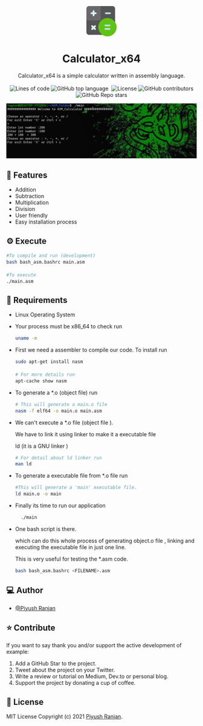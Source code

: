 <p align="center">
    <img alt="img" height="80" src="./cal.png">
</p>
<h1 align="center">Calculator_x64</h1>

<div align="center">
Calculator_x64 is a simple calculator written in assembly language.
</div>


<br />

<div align="center">
 
 <img alt="Lines of code" src="https://img.shields.io/tokei/lines/github/itsPiyush01/calculator_x64?style=flat-square">

  <img alt="GitHub top language" src="https://img.shields.io/github/languages/top/itsPiyush01/calculator_x64?color=orange&style=flat-square">

 <img src="https://img.shields.io/github/languages/code-size/itsPiyush01/calculator_x64?style=flat-square" alt="" />

  <img src="https://img.shields.io/github/license/itsPiyush01/calculator_x64?style=flat-square" alt="License" />

  <img alt="GitHub contributors" src="https://img.shields.io/github/contributors/itsPiyush01/calculator_x64?style=flat-square">

  <img alt="GitHub Repo stars" src="https://img.shields.io/github/stars/itsPiyush01/calculator_x64?style=flat-square">
<!-- 
 <img alt="GitHub Repo stars" src="https://img.shields.io/github/stars/itsPiyush01/calculator_x64?color=red&style=flat-square"> -->

 
</div>


![Image](./demo.png)



## 🎯 Features

- Addition
- Subtraction
- Multiplication  
- Division
- User friendly
- Easy installation process 
## ⚙️ Execute  
```bash
#To compile and run (development)
bash bash_asm.bashrc main.asm

#To execute 
./main.asm
```


## 🌱 Requirements 
- Linux Operating System
- Your process must be x86_64 to check run 
  ````bash
  uname -m
  ````
- First we need a assembler to compile our code. To install run 
  ```bash
  sudo apt-get install nasm

  # For more details run
  apt-cache show nasm 
  ````
- To generate a *.o (object file) run
  ```bash
  # This will generate a main.o file 
  nasm -f elf64 -o main.o main.asm  
  ```
- We can't execute a *.o file (object file ).

  We have to link it using linker to make it a executable file

  ld (it is a GNU linker )

  ```bash
  # For detail about ld linker run
  man ld 
  ```
- To generate a executable file from *.o file run 
  ```bash 
  #This will generate a 'main' executable file.
  ld main.o -o main
  ````
- Finally its time to run our application
  ```bash 
    ./main
  ````
- One bash script is there.

  which can do this  whole process of generating object.o file , linking and executing the executable file in just one line. 

  This is very useful for testing the *.asm code. 

  ```bash
  bash bash_asm.bashrc <FILENAME>.asm
  ```

## ‎‍💻 Author

- [@Piyush Ranjan](https://github.com/itsPiyush01)

## ⭐️ Contribute

If you want to say thank you and/or support the active development of example:

1. Add a GitHub Star to the project.
2. Tweet about the project on your Twitter.
3. Write a review or tutorial on Medium, Dev.to or personal blog.
4. Support the project by donating a cup of coffee.

## 🧾 License

MIT License Copyright (c) 2021 [Piyush Ranjan](https://github.com/itsPiyush).
